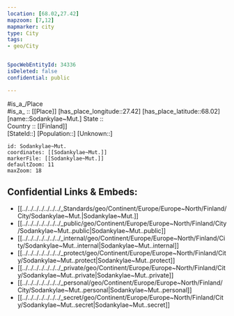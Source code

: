 ```yaml
---
location: [68.02,27.42] 
mapzoom: [7,12] 
mapmarker: city 
type: City
tags:
- geo/City


SpocWebEntityId: 34336
isDeleted: false
confidential: public

---
```

#is_a_/Place  
#is_a_ :: [[Place]] 
[has_place_longitude::27.42] 
[has_place_latitude::68.02] 
[name::Sodankylae~Mut.] 
State ::  
Country :: [[Finland]]  
[StateId::] 
[Population::] 
[Unknown::] 


```leaflet
id: Sodankylae~Mut.
coordinates: [[Sodankylae~Mut.]] 
markerFile: [[Sodankylae~Mut.]] 
defaultZoom: 11 
maxZoom: 18
```


## Confidential Links & Embeds: 
- [[../../../../../../../_Standards/geo/Continent/Europe/Europe~North/Finland/City/Sodankylae~Mut.|Sodankylae~Mut.]] 
- [[../../../../../../../_public/geo/Continent/Europe/Europe~North/Finland/City/Sodankylae~Mut..public|Sodankylae~Mut..public]] 
- [[../../../../../../../_internal/geo/Continent/Europe/Europe~North/Finland/City/Sodankylae~Mut..internal|Sodankylae~Mut..internal]] 
- [[../../../../../../../_protect/geo/Continent/Europe/Europe~North/Finland/City/Sodankylae~Mut..protect|Sodankylae~Mut..protect]] 
- [[../../../../../../../_private/geo/Continent/Europe/Europe~North/Finland/City/Sodankylae~Mut..private|Sodankylae~Mut..private]] 
- [[../../../../../../../_personal/geo/Continent/Europe/Europe~North/Finland/City/Sodankylae~Mut..personal|Sodankylae~Mut..personal]] 
- [[../../../../../../../_secret/geo/Continent/Europe/Europe~North/Finland/City/Sodankylae~Mut..secret|Sodankylae~Mut..secret]] 
